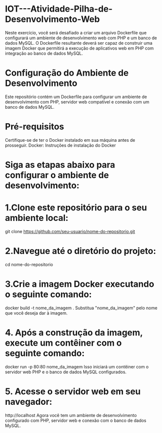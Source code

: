 # IOT---Atividade-Pilha-de-Desenvolvimento-Web
Neste exercício, você será desafiado a criar um arquivo Dockerfile que
configurará um ambiente de desenvolvimento web com PHP e um banco de
dados MySQL. O Dockerfile resultante deverá ser capaz de construir uma
imagem Docker que permitirá a execução de aplicativos web em PHP com
integração ao banco de dados MySQL.

# Configuração do Ambiente de Desenvolvimento
Este repositório contém um Dockerfile para configurar um ambiente de desenvolvimento com PHP, servidor web compatível e conexão com um banco de dados MySQL.

# Pré-requisitos
Certifique-se de ter o Docker instalado em sua máquina antes de prosseguir.
Docker: Instruções de instalação do Docker

# Siga as etapas abaixo para configurar o ambiente de desenvolvimento:
# 1.Clone este repositório para o seu ambiente local: 
git clone https://github.com/seu-usuario/nome-do-repositorio.git

# 2.Navegue até o diretório do projeto:
cd nome-do-repositorio

# 3.Crie a imagem Docker executando o seguinte comando:
docker build -t nome_da_imagem .
Substitua "nome_da_imagem" pelo nome que você deseja dar à imagem.

# 4. Após a construção da imagem, execute um contêiner com o seguinte comando:
docker run -p 80:80 nome_da_imagem
Isso iniciará um contêiner com o servidor web PHP e o banco de dados MySQL configurados.

# 5. Acesse o servidor web em seu navegador:
http://localhost
Agora você tem um ambiente de desenvolvimento configurado com PHP, servidor web e conexão com o banco de dados MySQL.
